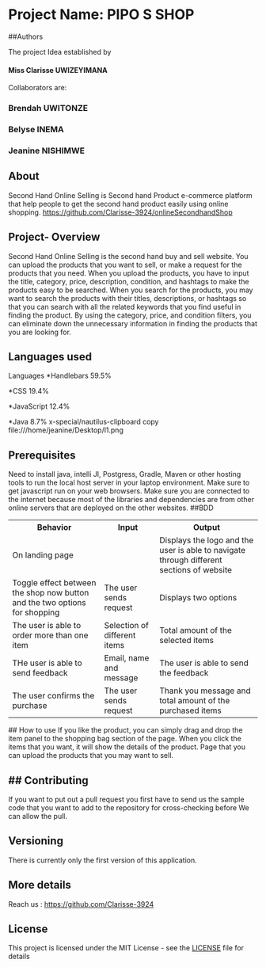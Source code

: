 # Project Name: PIPO S SHOP

##Authors

The project Idea established by
#### Miss Clarisse UWIZEYIMANA
Collaborators are:
### Brendah UWITONZE
### Belyse INEMA
### Jeanine NISHIMWE

## About

Second Hand Online Selling is Second hand Product e-commerce platform that help people to get the second hand product easily using online shopping.
https://github.com/Clarisse-3924/onlineSecondhandShop


## Project- Overview
  Second Hand Online Selling is the second hand buy and sell website.
  You can upload the products that you want to sell, or make a request for the products that you need.
  When you upload the products, you have to input the title, category, price, description, condition, and hashtags to make the products easy to be searched.
  When you search for the products, you may want to search the products with their titles, descriptions, or hashtags so that you can search with all the related keywords that you find useful in finding the product.
  By using the category, price, and condition filters, you can eliminate down the unnecessary information in finding the products that you are looking for.

## Languages used

Languages
*Handlebars
59.5%

*CSS
19.4%

*JavaScript
12.4%

*Java
8.7%
x-special/nautilus-clipboard
copy
file:///home/jeanine/Desktop/l1.png
## Prerequisites
  Need to install java, intelli JI, Postgress, Gradle, Maven or other hosting tools to run the local host server in your laptop environment.
  Make sure to get javascript run on your web browsers.
  Make sure you are connected to the internet because most of the libraries and dependencies are from other online servers that are deployed on the other websites.
##BDD
<table>
    <tr>
      <th>Behavior</th>
      <th>Input</th>
      <th>Output</th>
    </tr>
    <tr>
        <td>On landing page</td>
        <td></td>
        <td>Displays the logo and the user is able to navigate through different sections of website</td>
    </tr>
    <tr>
        <td>Toggle effect between the shop now button and the two options for shopping</td>
        <td>The user sends request</td>
        <td>Displays two options</td>
    </tr>
    <tr>
        <td>The user is able to order more than one item</td>
        <td>Selection of different items</td>
        <td>Total amount of the selected items</td>
    </tr>
    <tr>
        <td>THe user is able to send feedback</td>
        <td>Email, name and message</td>
        <td>The user is able to send the feedback</td>
    </tr>
    <tr>
        <td>The user confirms the purchase</td>
        <td>The user sends request</td>
        <td>Thank you message and total amount of the purchased items</td>
    </tr>
</table>
## How to use
<photo>
If you like the product, you can simply drag and drop the item panel to the shopping bag section of the page.
<photo>
When you click the items that you want, it will show the details of the product.
<photo>
Page that you can upload the products that you may want to sell.

## ## Contributing

If you want to put out a pull request you first have to send us the sample code that you want to add to the repository for cross-checking before We can allow the pull.

## Versioning

There is currently only the first version of this application.

## More details
 Reach us : https://github.com/Clarisse-3924

## License

This project is licensed under the MIT License - see the [LICENSE](LICENSE) file for details
